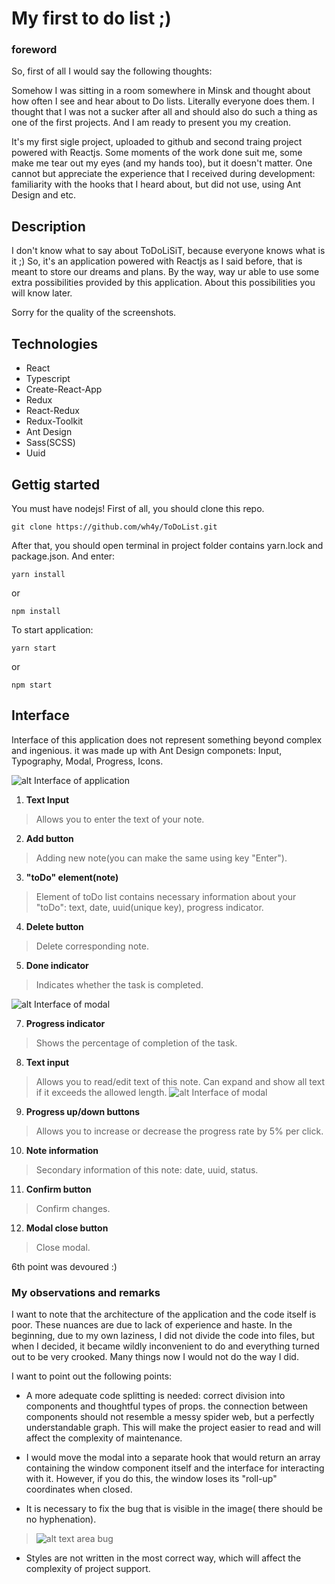 # My first to do list ;)


### foreword
So, first of all I would say the following thoughts:

Somehow I was sitting in a room somewhere in Minsk and thought about how often I see and hear about to Do lists. Literally everyone does them. I thought that I was not a sucker after all and should also do such a thing as one of the first projects. And I am ready to present you my creation.

It's my first sigle project, uploaded to github and second traing project powered with Reactjs. Some moments of the work done suit me, some make me tear out my eyes (and my hands too), but it doesn't matter. One cannot but appreciate the experience that I received during development: familiarity with the hooks that I heard about, but did not use, using Ant Design and etc.

## Description

I don't know what to say about ToDoLiSiT, because everyone knows what is it ;)
So, it's an application powered with Reactjs as I said before, that is meant to store our dreams and plans. By the way, way ur able to use some extra possibilities provided by this application. About this possibilities you will know later.

Sorry for the quality of the screenshots.

## Technologies

* React
* Typescript
* Create-React-App
* Redux
* React-Redux
* Redux-Toolkit
* Ant Design
* Sass(SCSS)
* Uuid

## Gettig started

You must have nodejs!
First of all, you should clone this repo.
```
git clone https://github.com/wh4y/ToDoList.git
```
After that, you should open terminal in project folder contains yarn.lock and package.json. And enter:
```
yarn install
```
or 
```
npm install
```
To start application:
```
yarn start
```
or
```
npm start
```

## Interface

Interface of this application does not represent something beyond complex and ingenious. it was made up with Ant Design componets: Input, Typography, Modal, Progress, Icons. 

![alt Interface of application](https://sun9-27.userapi.com/impf/sAJgkJ0pAUmw8MB9rBIDmnB6zFF8HHYth2Gitg/RMhOw4QzfSw.jpg?size=800x500&quality=96&sign=d0c94362a5abe15d6e828dfbd87cc1d8&type=album "Interface")

1. **Text Input**  
>Allows you to enter the text of your note.
2. **Add button**  
>Adding new note(you can make the same using key "Enter").
3. **"toDo" element(note)**
>Element of toDo list contains necessary information about your "toDo": text, date, uuid(unique key), progress indicator.
4. **Delete button**
>Delete corresponding note.
5. **Done indicator**
>Indicates whether the task is completed.

![alt Interface of modal](https://sun9-19.userapi.com/impf/NSnSMpihfrEwm-7CNnGzJCjaZDGvZKJFi0COig/E9D2076zovY.jpg?size=800x500&quality=96&sign=981e99b1d977d88c98aea43f4fbb6d20&type=album"Interface(Modal)")

7. **Progress indicator**
>Shows the percentage of completion of the task.
8. **Text input**
>Allows you to read/edit text of this note. Сan expand and show all text if it exceeds the allowed length.
>![alt Interface of modal](https://sun9-82.userapi.com/impf/sJtMA5MW6NDn1mTaqSjUFewW4iAV97ueRYQivg/Dpu0CDTXMUI.jpg?size=800x500&quality=96&sign=3ec4c32338fbd6d5faf9d16e70fe9147&type=album"Interface(Modal)")
9. **Progress up/down buttons**
>Allows you to increase or decrease the progress rate by 5% per click.
10. **Note information**
>Secondary information of this note: date, uuid, status.
11. **Confirm button**
>Confirm changes.
12. **Modal close button**
>Close modal.


6th point was devoured :)

### My observations and remarks

I want to note that the architecture of the application and the code itself is poor. These nuances are due to lack of experience and haste. In the beginning, due to my own laziness, I did not divide the code into files, but when I decided, it became wildly inconvenient to do and everything turned out to be very crooked. Many things now I would not do the way I did.

I want to point out the following points:

- A more adequate code splitting is needed: correct division into components and thoughtful types of props. the connection between components should not resemble a messy spider web, but a perfectly understandable graph. This will make the project easier to read and will affect the complexity of maintenance.

- I would move the modal into a separate hook that would return an array containing the window component itself and the interface for interacting with it. However, if you do this, the window loses its "roll-up" coordinates when closed.

- It is necessary to fix the bug that is visible in the image(
there should be no hyphenation).
>![alt text area bug](https://sun1.beltelecom-by-minsk.userapi.com/impf/DGtf_E3oZ5oETFQgvZHfMCDn5tJT1VK1VWYhKg/WWFN8NkiKLw.jpg?size=800x500&quality=96&sign=9c3418daa7a7ff4fa92c0afd2362d8b0&type=album "bug")

- Styles are not written in the most correct way, which will affect the complexity of project support.
